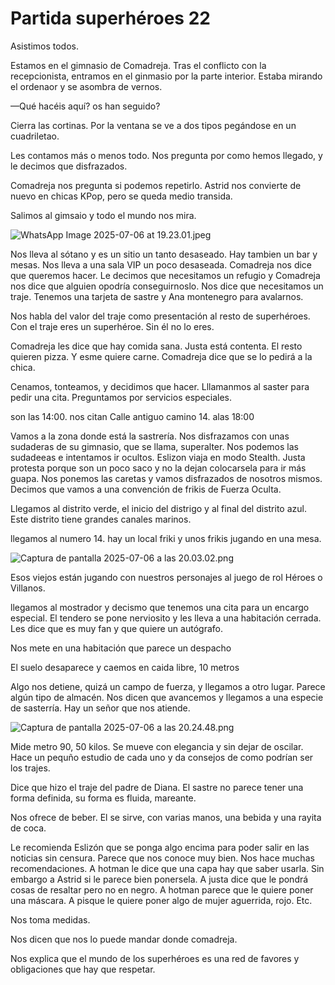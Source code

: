 # Partida superhéroes 22

Asistimos todos. 

Estamos en el gimnasio de Comadreja. Tras el conflicto con la recepcionista, entramos en el ginmasio por la parte interior. Estaba mirando el ordenaor y se asombra de vernos. 

—Qué hacéis aquí? os han seguido?

Cierra las cortinas. Por la ventana se ve a dos tipos pegándose en un cuadriletao. 

Les contamos más o menos todo. Nos pregunta por como hemos llegado, y le decimos que disfrazados.

Comadreja nos pregunta si podemos repetirlo. Astrid nos convierte de nuevo en chicas KPop, pero se queda medio transida. 

Salimos al gimsaio y todo el mundo nos mira. 

![WhatsApp Image 2025-07-06 at 19.23.01.jpeg](Partida%20superhe%CC%81roes%2022%20237ad5e1bc8181629f0bfd0b3cf6093c/WhatsApp_Image_2025-07-06_at_19.23.01.jpeg)

Nos lleva al sótano y es un sitio un tanto desaseado. Hay tambien un bar y mesas. Nos lleva a una sala VIP un poco desaseada. Comadreja nos dice que queremos hacer. Le decimos que necesitamos un refugio y Comadreja nos dice que alguien opodría conseguirnoslo. Nos dice que necesitamos un traje. Tenemos una tarjeta de sastre y Ana montenegro para avalarnos. 

Nos habla del valor del traje como presentación al resto de superhéroes. Con el traje eres un superhéroe. Sin él no lo eres. 

Comadreja les dice que hay comida sana. Justa está contenta. El resto quieren pizza. Y esme quiere carne. Comadreja dice que se lo pedirá a la chica. 

Cenamos, tonteamos, y decidimos que hacer. Lllamanmos al saster para pedir una cita. Preguntamos por servicios especiales. 

son las 14:00. nos citan Calle antiguo camino 14. alas 18:00

Vamos a la zona donde está la sastrería. Nos disfrazamos con unas sudaderas de su gimnasio, que se llama, superalter. Nos podemos las sudadeeas e intentamos ir ocultos. Eslizon viaja en modo Stealth. Justa protesta porque son un poco saco y no la dejan colocarsela para ir más guapa. Nos ponemos las caretas y vamos disfrazados de nosotros mismos. Decimos que vamos a una convención de frikis de Fuerza Oculta. 

Llegamos al distrito verde, el inicio del distrigo y al final del distrito azul. Este distrito tiene grandes canales marinos. 

llegamos al numero 14. hay un local friki y unos frikis jugando en una mesa. 

![Captura de pantalla 2025-07-06 a las 20.03.02.png](Partida%20superhe%CC%81roes%2022%20237ad5e1bc8181629f0bfd0b3cf6093c/Captura_de_pantalla_2025-07-06_a_las_20.03.02.png)

Esos viejos están jugando con nuestros personajes al juego de rol Héroes o Villanos. 

llegamos al mostrador y decismo que tenemos una cita para un encargo especial. El tendero se pone nerviosito y les lleva a una habitación cerrada. Les dice que es muy fan y que quiere un autógrafo. 

Nos mete en una habitación que parece un despacho

El suelo desaparece y caemos en caida libre, 10 metros

Algo nos detiene, quizá un campo de fuerza, y llegamos a otro lugar. Parece algún tipo de almacén. Nos dicen que avancemos y llegamos a una especie de sasterría. Hay un señor que nos atiende. 

![Captura de pantalla 2025-07-06 a las 20.24.48.png](Partida%20superhe%CC%81roes%2022%20237ad5e1bc8181629f0bfd0b3cf6093c/Captura_de_pantalla_2025-07-06_a_las_20.24.48.png)

Mide metro 90, 50 kilos. Se mueve con elegancia y sin dejar de oscilar. Hace un pequño estudio de cada uno y da consejos de como podrían ser los trajes. 

Dice que hizo el traje del padre de Diana. El sastre no parece tener una forma definida, su forma es fluida, mareante. 

Nos ofrece de beber. El se sirve, con varias manos, una bebida y una rayita de coca. 

Le recomienda  Eslizón que se ponga algo encima para poder salir en las noticias sin censura. Parece que nos conoce muy bien. Nos hace muchas recomendaciones. A hotman le dice que una capa hay que saber usarla. Sin embargo a Astrid si le parece bien ponersela. A justa dice que le pondrá cosas de resaltar pero no en negro. A hotman parece que le quiere poner una máscara. A pisque le quiere poner algo de mujer aguerrida, rojo. Etc.

Nos toma medidas. 

Nos dicen que  nos lo puede mandar donde comadreja. 

Nos explica que el mundo de los superhéroes es una red de favores y obligaciones que hay que respetar.